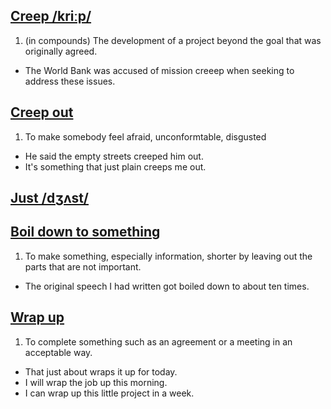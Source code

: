 ## [Creep /kriːp/](http://www.oxfordlearnersdictionaries.com/definition/english/creep_2)

1. (in compounds) The development of a project beyond the goal that was originally agreed.
  * The World Bank was accused of mission creeep when seeking to address these issues.

## [Creep out](http://www.oxfordlearnersdictionaries.com/definition/english/creep-out)
1. To make somebody feel afraid, unconformtable, disgusted
  * He said the empty streets creeped him out.
  * It's something that just plain creeps me out.
  
## [Just /dʒʌst/](http://www.oxfordlearnersdictionaries.com/definition/english/just_1)

## [Boil down to something](http://www.oxfordlearnersdictionaries.com/definition/english/boil-down)
1. To make something, especially information, shorter by leaving out the parts that are not important.
  * The original speech I had written got boiled down to about ten times. 
## [Wrap up](http://www.oxfordlearnersdictionaries.com/definition/english/wrap-up?q=wrap+up)
1. To complete something such as an agreement or a meeting in an acceptable way.
  * That just about wraps it up for today.
  * I will wrap the job up this morning.
  * I can wrap up this little project in a week.
